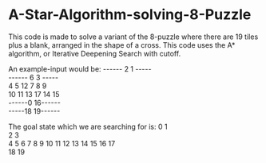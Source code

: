 # A-Star-Algorithm-solving-8-Puzzle

This code is made to solve a variant of the 8-puzzle where there are 19 tiles plus a blank, arranged in the shape of a cross.
This code uses the A* algorithm, or Iterative Deepening Search with cutoff.

An example-input would be:
------ 2  1 -----        
------ 6  3 -----         
 4  5 12  7  8  9    
10 11 13 17 14 15    
 ------0 16------        
 -----18 19------
      
The goal state which we are searching for is:
        0  1      
        2  3      
  4  5  6  7  8  9
 10 11 12 13 14 15
       16 17      
       18 19   
